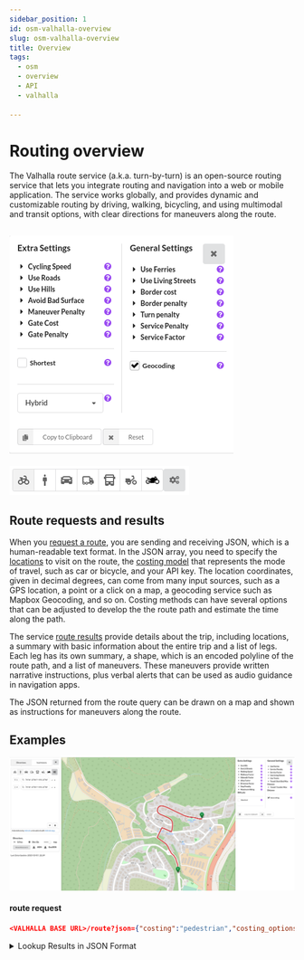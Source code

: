 ```yaml
---
sidebar_position: 1
id: osm-valhalla-overview
slug: osm-valhalla-overview
title: Overview
tags:
  - osm
  - overview
  - API
  - valhalla

---
```


# Routing overview

The Valhalla route service (a.k.a. turn-by-turn) is an open-source routing service that lets you integrate routing and navigation into a web or mobile application. The service works globally, and provides dynamic and customizable routing by driving, walking, bicycling, and using multimodal and transit options, with clear directions for maneuvers along the route.

![Routing settings](../../../../../static/img/openstreetmap/valhalla/routing-settings.png)
-
![Routing settings](../../../../../static/img/openstreetmap/valhalla/routing-transport.png)

## Route requests and results

When you [request a route](api-reference.md#inputs-of-a-route), you are sending and receiving JSON, which is a human-readable text format. In the JSON array, you need to specify the [locations](api-reference.md#locations) to visit on the route, the [costing model](api-reference.md#costing-models) that represents the mode of travel, such as car or bicycle, and your API key. The location coordinates, given in decimal degrees, can come from many input sources, such as a GPS location, a point or a click on a map, a geocoding service such as Mapbox Geocoding, and so on. Costing methods can have several options that can be adjusted to develop the the route path and estimate the time along the path.

The service [route results](api-reference.md#outputs-of-a-route) provide details about the trip, including locations, a summary with basic information about the entire trip and a list of legs. Each leg has its own summary, a shape, which is an encoded polyline of the route path, and a list of maneuvers. These maneuvers provide written narrative instructions, plus verbal alerts that can be used as audio guidance in navigation apps.

The JSON returned from the route query can be drawn on a map and shown as instructions for maneuvers along the route.

## Examples

![Routing settings](../../../../../static/img/openstreetmap/valhalla/route-example.png)
#### route request

```json
<VALHALLA BASE URL>/route?json={"costing":"pedestrian","costing_options":{"pedestrian":{"exclude_polygons":[],"use_ferry":1,"use_living_streets":0.5,"use_tracks":0,"service_penalty":15,"service_factor":1,"shortest":false,"use_hills":0.5,"walking_speed":5.1,"walkway_factor":1,"sidewalk_factor":1,"alley_factor":2,"driveway_factor":5,"step_penalty":0,"max_hiking_difficulty":1,"use_lit":0,"transit_start_end_max_distance":2145,"transit_transfer_max_distance":800}},"exclude_polygons":[],"locations":[{"lon":35.0121459361267,"lat":31.800557317215137,"type":"break"},{"lon":35.01386761665345,"lat":31.803877333444206,"type":"break"}],"directions_options":{"units":"kilometers"},"id":"valhalla_directions"}`
```

<details>
  <summary>Lookup Results in JSON Format</summary>

```xml title="Lookup Results in JSON Format"
{
  "trip": {
      "locations": [
          {
              "type": "break",
              "lat": 31.800557,
              "lon": 35.012145,
              "original_index": 0
          },
          {
              "type": "break",
              "lat": 31.803877,
              "lon": 35.013867,
              "side_of_street": "left",
              "original_index": 1
          }
      ],
      "legs": [
          {
              "maneuvers": [
                  {
                      "type": 1,
                      "instruction": "Walk north on קוצ'ין/Cochin.",
                      "verbal_succinct_transition_instruction": "Walk north.",
                      "verbal_pre_transition_instruction": "Walk north on קוצ'ין, Cochin.",
                      "verbal_post_transition_instruction": "Continue for 100 meters.",
                      "street_names": [
                          "קוצ'ין",
                          "Cochin"
                      ],
                      "time": 104.012,
                      "length": 0.131,
                      "cost": 108.669,
                      "begin_shape_index": 0,
                      "end_shape_index": 12,
                      "travel_mode": "pedestrian",
                      "travel_type": "foot"
                  },
                  {
                      "type": 23,
                      "instruction": "Keep right to stay on קוצ'ין/Cochin.",
                      "verbal_transition_alert_instruction": "Keep right to stay on קוצ'ין.",
                      "verbal_pre_transition_instruction": "Keep right to stay on קוצ'ין, Cochin.",
                      "verbal_post_transition_instruction": "Continue for 30 meters.",
                      "street_names": [
                          "קוצ'ין",
                          "Cochin"
                      ],
                      "time": 25.03,
                      "length": 0.031,
                      "cost": 47.374,
                      "begin_shape_index": 12,
                      "end_shape_index": 29,
                      "travel_mode": "pedestrian",
                      "travel_type": "foot"
                  },
                  {
                      "type": 23,
                      "instruction": "Keep right to stay on קוצ'ין/Cochin.",
                      "verbal_transition_alert_instruction": "Keep right to stay on קוצ'ין.",
                      "verbal_pre_transition_instruction": "Keep right to stay on קוצ'ין, Cochin.",
                      "verbal_post_transition_instruction": "Continue for 100 meters.",
                      "street_names": [
                          "קוצ'ין",
                          "Cochin"
                      ],
                      "time": 109.609,
                      "length": 0.128,
                      "cost": 130.788,
                      "begin_shape_index": 29,
                      "end_shape_index": 50,
                      "travel_mode": "pedestrian",
                      "travel_type": "foot"
                  },
                  {
                      "type": 10,
                      "instruction": "Turn right to stay on קוצ'ין/Cochin.",
                      "verbal_transition_alert_instruction": "Turn right to stay on קוצ'ין.",
                      "verbal_succinct_transition_instruction": "Turn right.",
                      "verbal_pre_transition_instruction": "Turn right to stay on קוצ'ין, Cochin.",
                      "verbal_post_transition_instruction": "Continue for 70 meters.",
                      "street_names": [
                          "קוצ'ין",
                          "Cochin"
                      ],
                      "time": 70.101,
                      "length": 0.072,
                      "cost": 82.014,
                      "begin_shape_index": 50,
                      "end_shape_index": 52,
                      "travel_mode": "pedestrian",
                      "travel_type": "foot"
                  },
                  {
                      "type": 10,
                      "instruction": "Turn right to stay on קוצ'ין/Cochin.",
                      "verbal_transition_alert_instruction": "Turn right to stay on קוצ'ין.",
                      "verbal_succinct_transition_instruction": "Turn right.",
                      "verbal_pre_transition_instruction": "Turn right to stay on קוצ'ין, Cochin.",
                      "verbal_post_transition_instruction": "Continue for 70 meters.",
                      "street_names": [
                          "קוצ'ין",
                          "Cochin"
                      ],
                      "time": 60.141,
                      "length": 0.071,
                      "cost": 63.148,
                      "begin_shape_index": 52,
                      "end_shape_index": 58,
                      "travel_mode": "pedestrian",
                      "travel_type": "foot"
                  },
                  {
                      "type": 15,
                      "instruction": "Turn left onto מלבר/Malvar.",
                      "verbal_transition_alert_instruction": "Turn left onto מלבר.",
                      "verbal_succinct_transition_instruction": "Turn left.",
                      "verbal_pre_transition_instruction": "Turn left onto מלבר, Malvar.",
                      "verbal_post_transition_instruction": "Continue for 500 meters.",
                      "street_names": [
                          "מלבר",
                          "Malvar"
                      ],
                      "time": 543.568,
                      "length": 0.537,
                      "cost": 825.015,
                      "begin_shape_index": 58,
                      "end_shape_index": 130,
                      "travel_mode": "pedestrian",
                      "travel_type": "foot"
                  },
                  {
                      "type": 6,
                      "instruction": "Your destination is on the left.",
                      "verbal_transition_alert_instruction": "Your destination will be on the left.",
                      "verbal_pre_transition_instruction": "Your destination is on the left.",
                      "time": 0.0,
                      "length": 0.0,
                      "cost": 0.0,
                      "begin_shape_index": 130,
                      "end_shape_index": 130,
                      "travel_mode": "pedestrian",
                      "travel_type": "foot"
                  }
              ],
              "summary": {
                  "has_time_restrictions": false,
                  "has_toll": false,
                  "has_highway": false,
                  "has_ferry": false,
                  "min_lat": 31.80056,
                  "min_lon": 35.010666,
                  "max_lat": 31.804619,
                  "max_lon": 35.01387,
                  "time": 912.463,
                  "length": 0.972,
                  "cost": 1257.01
              },
              "shape": "an}s{@ee~waAkPr@gEXeEd@}Dp@wD|@mDjAeDtAwCbBkCnBq@p@iAfAkBfCW^Y^W\\YZWXYX[R[R[LQFa@@_@H]N[RYVS\\Q^SNURUNUNUNULULUJWJUJ}A`@}Aj@{At@uA|@sAdAoAhAiAnAeArA_AvAy@zAoQd^cNoG}TkK?oAPmAfKg_@VaAR_AP_AqA]qA[qAUsAOsAMsAKsAGsAEuACsACiB?gBFcBN_BZ{Ah@uAz@qApAkAdBeA`C}@|CmLvb@u@xB_A~AeAhAkAr@oA^qANqA?oAMkAUgAa@s@c@YSaAaAs@iAg@oA[uAOyAE}AD}AN}AV}A~AkIR}@R{@Rw@Rw@Ps@Pq@Po@Nm@Pk@Ni@~Qkl@~@yCv@mCt@eCp@aCj@cCh@gCd@oC`@_D^oDZcElA}SZmCXeC`AmGLiB@cB?_EA{@"
          }
      ],
      "summary": {
          "has_time_restrictions": false,
          "has_toll": false,
          "has_highway": false,
          "has_ferry": false,
          "min_lat": 31.80056,
          "min_lon": 35.010666,
          "max_lat": 31.804619,
          "max_lon": 35.01387,
          "time": 912.463,
          "length": 0.972,
          "cost": 1257.01
      },
      "status_message": "Found route between points",
      "status": 0,
      "units": "kilometers",
      "language": "en-US"
  },
  "id": "valhalla_directions"
}
```
</details>
